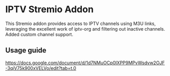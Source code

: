 # IPTV Stremio Addon

This Stremio addon provides access to IPTV channels using M3U links, leveraging the excellent work of iptv-org and filtering out inactive channels. Added custom channel support.

## Usage guide
https://docs.google.com/document/d/1d7NMuOCp0IXPP9MPvWsdvw2OJF-3qiV75k900xVELVo/edit?tab=t.0